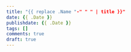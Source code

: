 ```yaml
---
title: "{{ replace .Name "-" " " | title }}"
date: {{ .Date }}
publishdate: {{ .Date }}
tags: []
comments: true
draft: true
---
```

